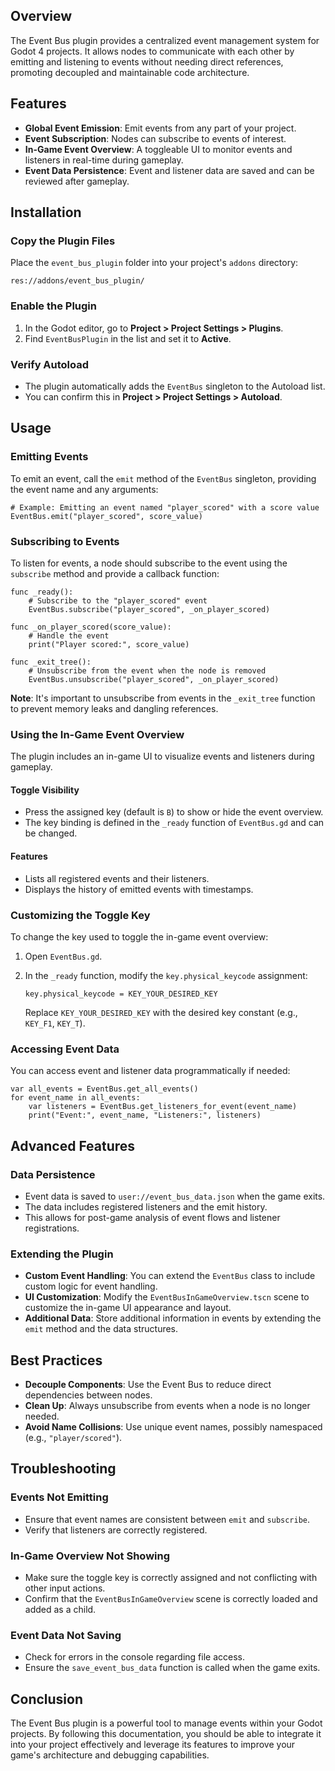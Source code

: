 ## Overview

The Event Bus plugin provides a centralized event management system for Godot 4 projects. It allows nodes to communicate with each other by emitting and listening to events without needing direct references, promoting decoupled and maintainable code architecture.

## Features

- **Global Event Emission**: Emit events from any part of your project.
- **Event Subscription**: Nodes can subscribe to events of interest.
- **In-Game Event Overview**: A toggleable UI to monitor events and listeners in real-time during gameplay.
- **Event Data Persistence**: Event and listener data are saved and can be reviewed after gameplay.

## Installation

### Copy the Plugin Files

Place the `event_bus_plugin` folder into your project's `addons` directory:

```
res://addons/event_bus_plugin/
```

### Enable the Plugin

1. In the Godot editor, go to **Project > Project Settings > Plugins**.
2. Find `EventBusPlugin` in the list and set it to **Active**.

### Verify Autoload

- The plugin automatically adds the `EventBus` singleton to the Autoload list.
- You can confirm this in **Project > Project Settings > Autoload**.

## Usage

### Emitting Events

To emit an event, call the `emit` method of the `EventBus` singleton, providing the event name and any arguments:

```gdscript
# Example: Emitting an event named "player_scored" with a score value
EventBus.emit("player_scored", score_value)
```

### Subscribing to Events

To listen for events, a node should subscribe to the event using the `subscribe` method and provide a callback function:

```gdscript
func _ready():
    # Subscribe to the "player_scored" event
    EventBus.subscribe("player_scored", _on_player_scored)

func _on_player_scored(score_value):
    # Handle the event
    print("Player scored:", score_value)

func _exit_tree():
    # Unsubscribe from the event when the node is removed
    EventBus.unsubscribe("player_scored", _on_player_scored)
```

**Note**: It's important to unsubscribe from events in the `_exit_tree` function to prevent memory leaks and dangling references.

### Using the In-Game Event Overview

The plugin includes an in-game UI to visualize events and listeners during gameplay.

#### Toggle Visibility

- Press the assigned key (default is `B`) to show or hide the event overview.
- The key binding is defined in the `_ready` function of `EventBus.gd` and can be changed.

#### Features

- Lists all registered events and their listeners.
- Displays the history of emitted events with timestamps.

### Customizing the Toggle Key

To change the key used to toggle the in-game event overview:

1. Open `EventBus.gd`.
2. In the `_ready` function, modify the `key.physical_keycode` assignment:

   ```gdscript
   key.physical_keycode = KEY_YOUR_DESIRED_KEY
   ```

   Replace `KEY_YOUR_DESIRED_KEY` with the desired key constant (e.g., `KEY_F1`, `KEY_T`).

### Accessing Event Data

You can access event and listener data programmatically if needed:

```gdscript
var all_events = EventBus.get_all_events()
for event_name in all_events:
    var listeners = EventBus.get_listeners_for_event(event_name)
    print("Event:", event_name, "Listeners:", listeners)
```

## Advanced Features

### Data Persistence

- Event data is saved to `user://event_bus_data.json` when the game exits.
- The data includes registered listeners and the emit history.
- This allows for post-game analysis of event flows and listener registrations.

### Extending the Plugin

- **Custom Event Handling**: You can extend the `EventBus` class to include custom logic for event handling.
- **UI Customization**: Modify the `EventBusInGameOverview.tscn` scene to customize the in-game UI appearance and layout.
- **Additional Data**: Store additional information in events by extending the `emit` method and the data structures.

## Best Practices

- **Decouple Components**: Use the Event Bus to reduce direct dependencies between nodes.
- **Clean Up**: Always unsubscribe from events when a node is no longer needed.
- **Avoid Name Collisions**: Use unique event names, possibly namespaced (e.g., `"player/scored"`).

## Troubleshooting

### Events Not Emitting

- Ensure that event names are consistent between `emit` and `subscribe`.
- Verify that listeners are correctly registered.

### In-Game Overview Not Showing

- Make sure the toggle key is correctly assigned and not conflicting with other input actions.
- Confirm that the `EventBusInGameOverview` scene is correctly loaded and added as a child.

### Event Data Not Saving

- Check for errors in the console regarding file access.
- Ensure the `save_event_bus_data` function is called when the game exits.

## Conclusion

The Event Bus plugin is a powerful tool to manage events within your Godot projects. By following this documentation, you should be able to integrate it into your project effectively and leverage its features to improve your game's architecture and debugging capabilities.
